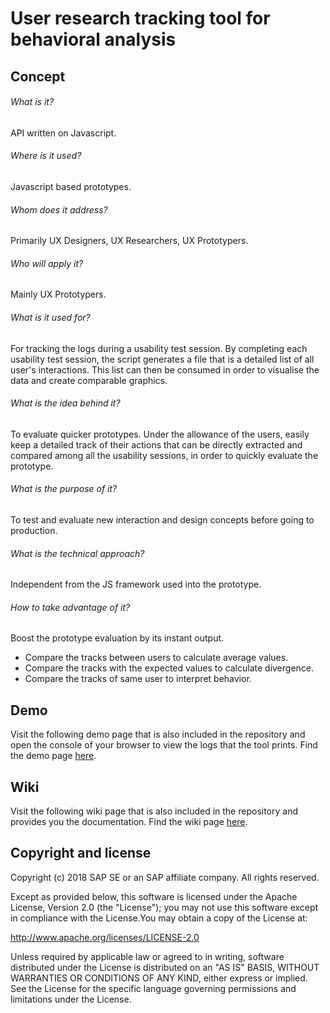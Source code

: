 # User research tracking tool for behavioral analysis

## Concept

###### What is it?
API written on Javascript.
###### Where is it used?
Javascript based prototypes.
###### Whom does it address?
Primarily UX Designers, UX Researchers, UX Prototypers.
###### Who will apply it?
Mainly UX Prototypers.
###### What is it used for?
For tracking the logs during a usability test session. By completing each usability test session, the script generates a file that is a detailed list of all user's interactions. This list can then be consumed in order to visualise the data and create comparable graphics.
###### What is the idea behind it?
To evaluate quicker prototypes. Under the allowance of the users, easily keep a detailed track of their actions that can be directly extracted and compared among all the usability sessions, in order to quickly evaluate the prototype.
###### What is the purpose of it?
To test and evaluate new interaction and design concepts before going to production.
###### What is the technical approach?
Independent from the JS framework used into the prototype.
###### How to take advantage of it?
Boost the prototype evaluation by its instant output.
* Compare the tracks between users to calculate average values.
* Compare the tracks with the expected values to calculate divergence.
* Compare the tracks of same user to interpret behavior.

## Demo
Visit the following demo page that is also included in the repository and open the console of your browser to view the logs that the tool prints. Find the demo page [here](https://sap.github.io/ux-tracking-tool/demo/explicitly/index.html).

## Wiki
Visit the following wiki page that is also included in the repository and provides you the documentation. Find the wiki page [here](https://github.com/SAP/ux-tracking-tool/wiki).

## Copyright and license

Copyright (c) 2018 SAP SE or an SAP affiliate company. All rights reserved. 

Except as provided below, this software is licensed under the Apache License, Version 2.0 (the "License"); you may not use this software except in compliance with the License.You may obtain a copy of the License at:

http://www.apache.org/licenses/LICENSE-2.0

Unless required by applicable law or agreed to in writing, software distributed under the License is distributed on an "AS IS" BASIS, WITHOUT WARRANTIES OR CONDITIONS OF ANY KIND, either express or implied. See the License for the specific language governing permissions and limitations under the License.
